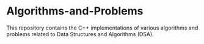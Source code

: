 # Algorithms-and-Problems
This repository contains the C++ implementations of various algorithms and problems related to Data Structures and Algorithms (DSA). 
